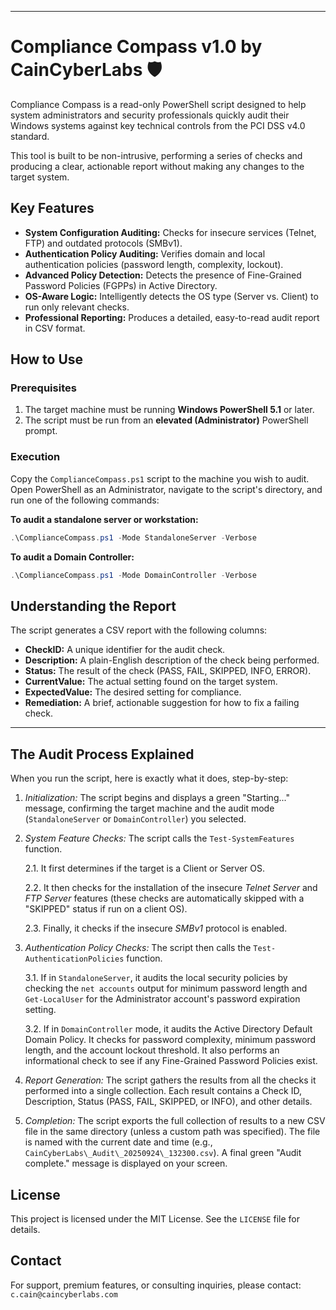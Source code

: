 -----
# Compliance Compass v1.0 by CainCyberLabs 🛡️

Compliance Compass is a read-only PowerShell script designed to help system administrators and security professionals quickly audit their Windows systems against key technical controls from the PCI DSS v4.0 standard.

This tool is built to be non-intrusive, performing a series of checks and producing a clear, actionable report without making any changes to the target system.

## Key Features

  * **System Configuration Auditing:** Checks for insecure services (Telnet, FTP) and outdated protocols (SMBv1).
  * **Authentication Policy Auditing:** Verifies domain and local authentication policies (password length, complexity, lockout).
  * **Advanced Policy Detection:** Detects the presence of Fine-Grained Password Policies (FGPPs) in Active Directory.
  * **OS-Aware Logic:** Intelligently detects the OS type (Server vs. Client) to run only relevant checks.
  * **Professional Reporting:** Produces a detailed, easy-to-read audit report in CSV format.

## How to Use

### Prerequisites

1.  The target machine must be running **Windows PowerShell 5.1** or later.
2.  The script must be run from an **elevated (Administrator)** PowerShell prompt.

### Execution

Copy the `ComplianceCompass.ps1` script to the machine you wish to audit. Open PowerShell as an Administrator, navigate to the script's directory, and run one of the following commands:

**To audit a standalone server or workstation:**

```powershell
.\ComplianceCompass.ps1 -Mode StandaloneServer -Verbose
```

**To audit a Domain Controller:**

```powershell
.\ComplianceCompass.ps1 -Mode DomainController -Verbose
```

## Understanding the Report

The script generates a CSV report with the following columns:

  * **CheckID:** A unique identifier for the audit check.
  * **Description:** A plain-English description of the check being performed.
  * **Status:** The result of the check (PASS, FAIL, SKIPPED, INFO, ERROR).
  * **CurrentValue:** The actual setting found on the target system.
  * **ExpectedValue:** The desired setting for compliance.
  * **Remediation:** A brief, actionable suggestion for how to fix a failing check.
---
## The Audit Process Explained



When you run the script, here is exactly what it does, step-by-step:



1.  *Initialization:* The script begins and displays a green "Starting..." message, confirming the target machine and the audit mode (`StandaloneServer` or `DomainController`) you selected.



2.  *System Feature Checks:* The script calls the `Test-SystemFeatures` function.



    2.1. It first determines if the target is a Client or Server OS.

    2.2. It then checks for the installation of the insecure *Telnet Server* and *FTP Server* features (these checks are automatically skipped with a "SKIPPED" status if run on a client OS).

    2.3. Finally, it checks if the insecure *SMBv1* protocol is enabled.



3.  *Authentication Policy Checks:* The script then calls the `Test-AuthenticationPolicies` function.



    3.1. If in `StandaloneServer`, it audits the local security policies by checking the `net accounts` output for minimum password length and `Get-LocalUser` for the Administrator account's password expiration setting.

    3.2. If in `DomainController` mode, it audits the Active Directory Default Domain Policy. It checks for password complexity, minimum password length, and the account lockout threshold. It also performs an informational check to see if any Fine-Grained Password Policies exist.



4.  *Report Generation:* The script gathers the results from all the checks it performed into a single collection. Each result contains a Check ID, Description, Status (PASS, FAIL, SKIPPED, or INFO), and other details.



5.  *Completion:* The script exports the full collection of results to a new CSV file in the same directory (unless a custom path was specified). The file is named with the current date and time (e.g., `CainCyberLabs\_Audit\_20250924\_132300.csv`). A final green "Audit complete." message is displayed on your screen.


## License

This project is licensed under the MIT License. See the `LICENSE` file for details.

## Contact

For support, premium features, or consulting inquiries, please contact: `c.cain@caincyberlabs.com`
